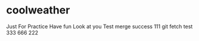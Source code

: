 # coolweather
Just For Practice
Have fun
Look at you
Test merge success
111
git fetch test
333
666
222

